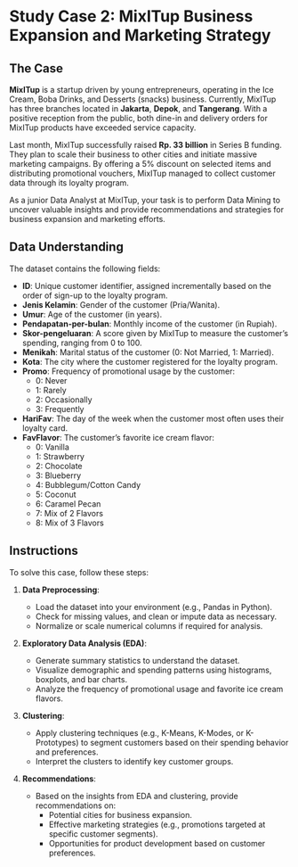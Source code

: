 # Study Case 2: MixITup Business Expansion and Marketing Strategy

## The Case

**MixITup** is a startup driven by young entrepreneurs, operating in the Ice Cream, Boba Drinks, and Desserts (snacks) business. Currently, MixITup has three branches located in **Jakarta**, **Depok**, and **Tangerang**. With a positive reception from the public, both dine-in and delivery orders for MixITup products have exceeded service capacity. 

Last month, MixITup successfully raised **Rp. 33 billion** in Series B funding. They plan to scale their business to other cities and initiate massive marketing campaigns. By offering a 5% discount on selected items and distributing promotional vouchers, MixITup managed to collect customer data through its loyalty program.

As a junior Data Analyst at MixITup, your task is to perform Data Mining to uncover valuable insights and provide recommendations and strategies for business expansion and marketing efforts.

## Data Understanding

The dataset contains the following fields:

- **ID**: Unique customer identifier, assigned incrementally based on the order of sign-up to the loyalty program.
- **Jenis Kelamin**: Gender of the customer (Pria/Wanita).
- **Umur**: Age of the customer (in years).
- **Pendapatan-per-bulan**: Monthly income of the customer (in Rupiah).
- **Skor-pengeluaran**: A score given by MixITup to measure the customer’s spending, ranging from 0 to 100.
- **Menikah**: Marital status of the customer (0: Not Married, 1: Married).
- **Kota**: The city where the customer registered for the loyalty program.
- **Promo**: Frequency of promotional usage by the customer:
  - 0: Never
  - 1: Rarely
  - 2: Occasionally
  - 3: Frequently
- **HariFav**: The day of the week when the customer most often uses their loyalty card.
- **FavFlavor**: The customer’s favorite ice cream flavor:
  - 0: Vanilla
  - 1: Strawberry
  - 2: Chocolate
  - 3: Blueberry
  - 4: Bubblegum/Cotton Candy
  - 5: Coconut
  - 6: Caramel Pecan
  - 7: Mix of 2 Flavors
  - 8: Mix of 3 Flavors

## Instructions

To solve this case, follow these steps:

1. **Data Preprocessing**:
   - Load the dataset into your environment (e.g., Pandas in Python).
   - Check for missing values, and clean or impute data as necessary.
   - Normalize or scale numerical columns if required for analysis.

2. **Exploratory Data Analysis (EDA)**:
   - Generate summary statistics to understand the dataset.
   - Visualize demographic and spending patterns using histograms, boxplots, and bar charts.
   - Analyze the frequency of promotional usage and favorite ice cream flavors.

3. **Clustering**:
   - Apply clustering techniques (e.g., K-Means, K-Modes, or K-Prototypes) to segment customers based on their spending behavior and preferences.
   - Interpret the clusters to identify key customer groups.

4. **Recommendations**:
   - Based on the insights from EDA and clustering, provide recommendations on:
     - Potential cities for business expansion.
     - Effective marketing strategies (e.g., promotions targeted at specific customer segments).
     - Opportunities for product development based on customer preferences.
